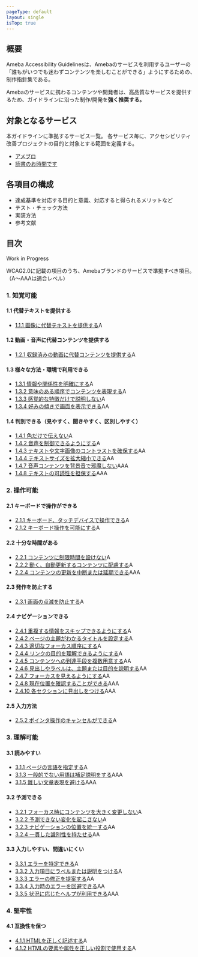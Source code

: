 ```yaml
---
pageType: default
layout: single
isTop: true
---
```


## 概要

Ameba Accessibility Guidelinesは、Amebaのサービスを利用するユーザーの「誰もがいつでも迷わずコンテンツを楽しむことができる」ようにするための、制作指針集である。

Amebaのサービスに携わるコンテンツや開発者は、高品質なサービスを提供するため、ガイドラインに沿った制作/開発を**強く推奨する。**

## 対象となるサービス

本ガイドラインに準拠するサービス一覧。
各サービス毎に、アクセシビリティ改善プロジェクトの目的と対象とする範囲を定義する。

- [アメブロ](/a11y-guidelines/services#アメブロ)
- [読書のお時間です](/a11y-guidelines/services#読書のお時間です)

## 各項目の構成

- 達成基準を対応する目的と意義、対応すると得られるメリットなど
- テスト・チェック方法
- 実装方法
- 参考文献

## 目次

Work in Progress

WCAG2.0に記載の項目のうち、Amebaブランドのサービスで準拠すべき項目。（A〜AAAは適合レベル）

### 1. 知覚可能

#### 1.1 代替テキストを提供する

- [1.1.1 画像に代替テキストを提供する](/a11y-guidelines/1/1/1)<span class="Label">A</span>

#### 1.2 動画・音声に代替コンテンツを提供する

- [1.2.1 収録済みの動画に代替コンテンツを提供する](/a11y-guidelines/1/2/1)<span class="Label">A</span>

#### 1.3 様々な方法・環境で利用できる

- [1.3.1 情報や関係性を明確にする](/a11y-guidelines/1/3/1)<span class="Label">A</span>
- [1.3.2 意味のある順序でコンテンツを表現する](/a11y-guidelines/1/3/2)<span class="Label">A</span>
- [1.3.3 感覚的な特徴だけで説明しない](/a11y-guidelines/1/3/3)<span class="Label">A</span>
- [1.3.4 好みの傾きで画面を表示できる](/a11y-guidelines/1/3/4)<span class="Label">AA</span>

#### 1.4 判別できる（見やすく、聞きやすく、区別しやすく）

- [1.4.1 色だけで伝えない](/a11y-guidelines/1/4/1)<span class="Label">A</span>
- [1.4.2 音声を制御できるようにする](/a11y-guidelines/1/4/2)<span class="Label">A</span>
- [1.4.3 テキストや文字画像のコントラストを確保する](/a11y-guidelines/1/4/3)<span class="Label">AA</span>
- [1.4.4 テキストサイズを拡大縮小できる](/a11y-guidelines/1/4/4)<span class="Label">AA</span>
- [1.4.7 音声コンテンツを背景音で邪魔しない](/a11y-guidelines/1/4/7)<span class="Label">AAA</span>
- [1.4.8 テキストの可読性を担保する](/a11y-guidelines/1/4/8)<span class="Label">AAA</span>

### 2. 操作可能

#### 2.1 キーボードで操作ができる

- [2.1.1 キーボード、タッチデバイスで操作できる](/a11y-guidelines/2/1/1)<span class="Label">A</span>
- [2.1.2 キーボード操作を可能にする](/a11y-guidelines/2/1/2)<span class="Label">A</span>

#### 2.2 十分な時間がある

- [2.2.1 コンテンツに制限時間を設けない](/a11y-guidelines/2/2/1)<span class="Label">A</span>
- [2.2.2 動く、自動更新するコンテンツに配慮する](/a11y-guidelines/2/2/2)<span class="Label">A</span>
- [2.2.4 コンテンツの更新を中断または延期できる](/a11y-guidelines/2/2/4)<span class="Label">AAA</span>

#### 2.3 発作を防止する

- [2.3.1 画面の点滅を防止する](/a11y-guidelines/2/3/1)<span class="Label">A</span>

#### 2.4 ナビゲーションできる

- [2.4.1 重複する情報をスキップできるようにする](/a11y-guidelines/2/4/1)<span class="Label">A</span>
- [2.4.2 ページの主題がわかるタイトルを設定する](/a11y-guidelines/2/4/2)<span class="Label">A</span>
- [2.4.3 適切なフォーカス順序にする](/a11y-guidelines/2/4/3)<span class="Label">A</span>
- [2.4.4 リンクの目的を理解できるようにする](/a11y-guidelines/2/4/4)<span class="Label">A</span>
- [2.4.5 コンテンツへの到達手段を複数用意する](/a11y-guidelines/2/4/5)<span class="Label">AA</span>
- [2.4.6 見出しやラベルは、主題または目的を説明する](/a11y-guidelines/2/4/6)<span class="Label">AA</span>
- [2.4.7 フォーカスを見えるようにする](/a11y-guidelines/2/4/7)<span class="Label">AA</span>
- [2.4.8 現在位置を確認することができる](/a11y-guidelines/2/4/8)<span class="Label">AAA</span>
- [2.4.10 各セクションに見出しをつける](/a11y-guidelines/2/4/10)<span class="Label">AAA</span>

#### 2.5 入力方法
- [2.5.2 ポインタ操作のキャンセルができる](/a11y-guidelines/2/5/2)<span class="Label">A</span>

### 3. 理解可能

#### 3.1 読みやすい

- [3.1.1 ページの言語を指定する](/a11y-guidelines/3/1/1)<span class="Label">A</span>
- [3.1.3 一般的でない用語は補足説明をする](/a11y-guidelines/3/1/3)<span class="Label">AAA</span>
- [3.1.5 難しい文章表現を避ける](/a11y-guidelines/3/1/5)<span class="Label">AAA</span>

#### 3.2 予測できる

- [3.2.1 フォーカス時にコンテンツを大きく変更しない](/a11y-guidelines/3/2/1)<span class="Label">A</span>
- [3.2.2 予測できない変化を起こさない](/a11y-guidelines/3/2/2)<span class="Label">A</span>
- [3.2.3 ナビゲーションの位置を統一する](/a11y-guidelines/3/2/3)<span class="Label">AA</span>
- [3.2.4 一貫した識別性を持たせる](/a11y-guidelines/3/2/4)<span class="Label">AA</span>

#### 3.3 入力しやすい、間違いにくい

- [3.3.1 エラーを特定できる](/a11y-guidelines/3/3/1)<span class="Label">A</span>
- [3.3.2 入力項目にラベルまたは説明をつける](/a11y-guidelines/3/3/2)<span class="Label">A</span>
- [3.3.3 エラーの修正を提案する](/a11y-guidelines/3/3/3)<span class="Label">AA</span>
- [3.3.4 入力時のエラーを回避できる](/a11y-guidelines/3/3/4)<span class="Label">AA</span>
- [3.3.5 状況に応じたヘルプが利用できる](/a11y-guidelines/3/3/5)<span class="Label">AAA</span>

### 4. 堅牢性

#### 4.1 互換性を保つ

- [4.1.1 HTMLを正しく記述する](/a11y-guidelines/4/1/1)<span class="Label">A</span>
- [4.1.2 HTMLの要素や属性を正しい役割で使用する](/a11y-guidelines/4/1/2)<span class="Label">A</span>
